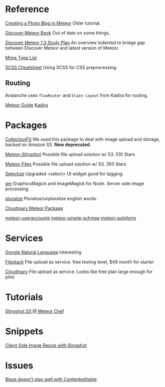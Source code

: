 # Reference

[Creating a Photo Blog in Meteor](http://experimentsinmeteor.com/photo-blog-part-1/) Older tutorial.

[Discover Meteor Book](https://book.discovermeteor.com/) Out of date on some things.

[Discover Meteor 1.3 Study Plan](https://www.discovermeteor.com/blog/study-plan-meteor-1-3/)
An overview indented to bridge gap between Discover Meteor and latest version of Meteor.

[Mime Type List](https://www.sitepoint.com/web-foundations/mime-types-complete-list/)

[SCSS Cheatsheet](https://sass-cheatsheet.brunoscopelliti.com/) Using SCSS for CSS preprocessing.

## Routing
Avalanche uses `flowRouter` and `blaze-layout` from Kadira for routing.

[Meteor Guide](https://guide.meteor.com/routing.html)
[Kadira](https://kadira.io/academy/meteor-routing-guide/content/rendering-blaze-templates)

# Packages
[CollectionFS](https://github.com/CollectionFS/Meteor-CollectionFS) We used this package to deal with image upload and storage, backed on Amazon S3. **Now deprecated.**

[Meteor-Slingshot](https://github.com/CulturalMe/meteor-slingshot) Possible file upload solution w/ S3. 510 Stars

[Meteor-Files](https://github.com/VeliovGroup/Meteor-Files) Possible file upload solution w/ S3. 350 Stars

[Selectize](https://github.com/selectize/selectize.js) Upgraded &lt;select&gt; UI widget good for tagging.

[gm](https://github.com/aheckmann/gm) GraphicsMagick and ImageMagick for Node. Server side image processing.

[pluralize](https://github.com/blakeembrey/pluralize) Pluralize/unpluralize english words.

[Cloudinary Meteor Package](https://atmospherejs.com/lepozepo/cloudinary)

[meteor-useraccounts](https://github.com/meteor-useraccounts/core/blob/master/Guide.md)
[meteor-simple-schmea](https://github.com/aldeed/meteor-simple-schema#allowedvalues)
[meteor-autoform](https://github.com/aldeed/meteor-autoform#afquickfield)

# Services

[Google Natural Language](https://cloud.google.com/natural-language/) Interesting

[Filestack](https://www.filestack.com/) File upload as service. free testing level, $49 month for starter

[Cloudinary](http://cloudinary.com/) File upload as service. Looks like free plan large enough for pilot.


# Tutorials

[Slingshot S3 @ Meteor Chef](https://themeteorchef.com/recipes/uploading-files-to-amazon-s3/)

# Snippets

[Client Side Image Resize with Slingshot](http://stackoverflow.com/questions/28515789/resize-and-save-files-to-s3-in-meteor)


# Issues
[Blaze doesn't play well with Contenteditable](https://github.com/meteor/meteor/issues/1964)
